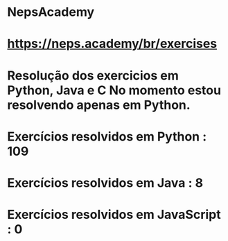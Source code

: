 # NepsAcademy
# https://neps.academy/br/exercises 
# Resolução dos exercicios em Python, Java e C No momento estou resolvendo apenas em Python.
# Exercícios resolvidos em Python : 109
# Exercícios resolvidos em Java : 8
# Exercícios resolvidos em JavaScript : 0
